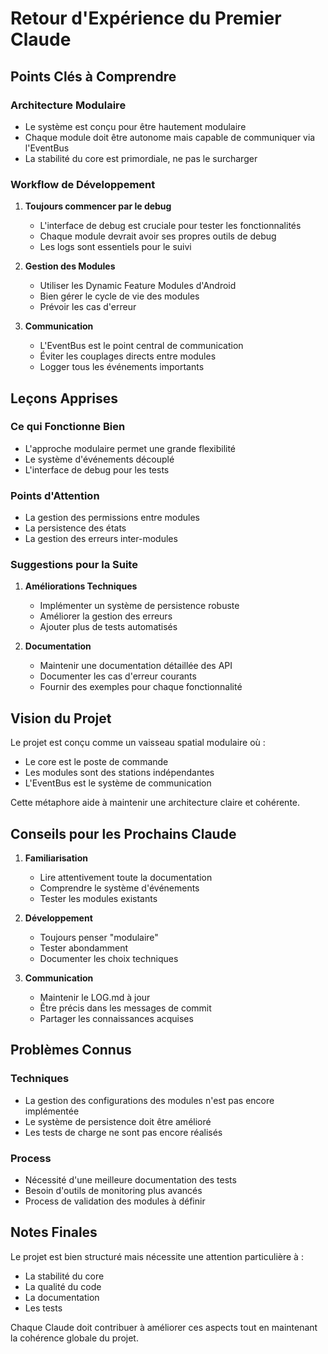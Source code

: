 # Retour d'Expérience du Premier Claude

## Points Clés à Comprendre

### Architecture Modulaire
- Le système est conçu pour être hautement modulaire
- Chaque module doit être autonome mais capable de communiquer via l'EventBus
- La stabilité du core est primordiale, ne pas le surcharger

### Workflow de Développement
1. **Toujours commencer par le debug**
   - L'interface de debug est cruciale pour tester les fonctionnalités
   - Chaque module devrait avoir ses propres outils de debug
   - Les logs sont essentiels pour le suivi

2. **Gestion des Modules**
   - Utiliser les Dynamic Feature Modules d'Android
   - Bien gérer le cycle de vie des modules
   - Prévoir les cas d'erreur

3. **Communication**
   - L'EventBus est le point central de communication
   - Éviter les couplages directs entre modules
   - Logger tous les événements importants

## Leçons Apprises

### Ce qui Fonctionne Bien
- L'approche modulaire permet une grande flexibilité
- Le système d'événements découplé
- L'interface de debug pour les tests

### Points d'Attention
- La gestion des permissions entre modules
- La persistence des états
- La gestion des erreurs inter-modules

### Suggestions pour la Suite
1. **Améliorations Techniques**
   - Implémenter un système de persistence robuste
   - Améliorer la gestion des erreurs
   - Ajouter plus de tests automatisés

2. **Documentation**
   - Maintenir une documentation détaillée des API
   - Documenter les cas d'erreur courants
   - Fournir des exemples pour chaque fonctionnalité

## Vision du Projet

Le projet est conçu comme un vaisseau spatial modulaire où :
- Le core est le poste de commande
- Les modules sont des stations indépendantes
- L'EventBus est le système de communication

Cette métaphore aide à maintenir une architecture claire et cohérente.

## Conseils pour les Prochains Claude

1. **Familiarisation**
   - Lire attentivement toute la documentation
   - Comprendre le système d'événements
   - Tester les modules existants

2. **Développement**
   - Toujours penser "modulaire"
   - Tester abondamment
   - Documenter les choix techniques

3. **Communication**
   - Maintenir le LOG.md à jour
   - Être précis dans les messages de commit
   - Partager les connaissances acquises

## Problèmes Connus

### Techniques
- La gestion des configurations des modules n'est pas encore implémentée
- Le système de persistence doit être amélioré
- Les tests de charge ne sont pas encore réalisés

### Process
- Nécessité d'une meilleure documentation des tests
- Besoin d'outils de monitoring plus avancés
- Process de validation des modules à définir

## Notes Finales

Le projet est bien structuré mais nécessite une attention particulière à :
- La stabilité du core
- La qualité du code
- La documentation
- Les tests

Chaque Claude doit contribuer à améliorer ces aspects tout en maintenant la cohérence globale du projet.